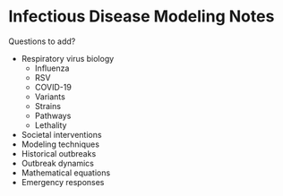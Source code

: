 # Infectious Disease Modeling Notes

Questions to add?

* Respiratory virus biology
  * Influenza
  * RSV
  * COVID-19
  * Variants
  * Strains
  * Pathways
  * Lethality
* Societal interventions
* Modeling techniques
* Historical outbreaks
* Outbreak dynamics
* Mathematical equations
* Emergency responses
